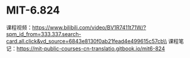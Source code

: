 # MIT-6.824
课程视频：https://www.bilibili.com/video/BV1R7411t71W/?spm_id_from=333.337.search-card.all.click&vd_source=6843e8130f0ab21fead4e499615c57cb\\
课程笔记：https://mit-public-courses-cn-translatio.gitbook.io/mit6-824
